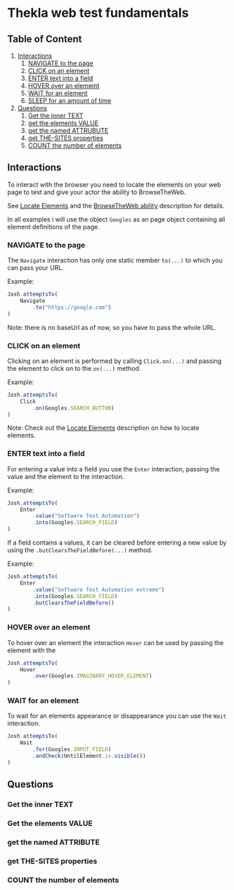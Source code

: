 # Thekla web test fundamentals

## Table of Content

1. [Interactions](#interactions)
    1. [NAVIGATE to the page](#navigate-to-the-page)
    1. [CLICK on an element](#click-on-an-element)
    1. [ENTER text into a field](#enter-text-into-a-field)
    1. [HOVER over an elememt](#hover-over-an-element)
    1. [WAIT for an element](#wait-for-an-element)
    1. [SLEEP for an amount of time](#sleep-for-an-amount-of-time)
1. [Questions](#questions)
    1. [Get the inner TEXT](#get-the-inner-text)
    1. [get the elements VALUE](#get-the-elements-value)
    1. [get the named ATTRUBUTE](#get-the-named-attribute)
    1. [get THE-SITES properties](#get-the-sites-properties)
    1. [COUNT the number of elements](#count-the-number-of-elements)

## Interactions

To interact with the browser you need to locate the elements on your web page to test and 
give your actor the ability to BrowseTheWeb.

See [Locate Elements](LOCATE_ELEMENTS.md) and the [BrowseTheWeb ability](BROWSE-THE-WEB_ABILITY.md) description for details.

In all examples i will use the object ``Googles`` as an page object containing all element definitions of the page.

### NAVIGATE to the page

The ``Navigate`` interaction has only one static member ``to(...)`` to which you can pass your URL.

Example:

```typescript
Josh.attemptsTo(
    Navigate
        .to("https://google.com")
)
```

Note: there is no baseUrl as of now, so you have to pass the whole URL.

### CLICK on an element

Clicking on an element is performed by calling ``Click.on(...)`` and passing the element to click on
to the ``on(...)`` method.

Example:

```typescript
Josh.attemptsTo(
    Click
        .on(Googles.SEARCH_BUTTON)
)
```

Note: Check out the [Locate Elements](LOCATE_ELEMENTS.md) description on how to locate elements.

### ENTER text into a field

For entering a value into a field you use the ``Enter`` interaction, passing the value and the element to the interaction.

Example:

```typescript
Josh.attemptsTo(
    Enter
        .value("Software Test Automation")
        .into(Googles.SEARCH_FIELD)
)
```

If a field contains a values, it can be cleared before entering a new value by using the ``.butClearsTheFieldBefore(...)``
method.

Example:

```typescript
Josh.attemptsTo(
    Enter
        .value("Software Test Automation extreme")
        .into(Googles.SEARCH_FIELD)
        .butClearsTheFieldBefore()
)
```

### HOVER over an element

To hover over an element the interaction ``Hover`` can be used by passing the element with the 

```typescript
Josh.attemptsTo(
    Hover
        .over(Googles.IMAGINARY_HOVER_ELEMENT)
)
```

### WAIT for an element

To wait for an elements appearance or disappearance you can use the ``Wait`` interaction.

```typescript
Josh.attemptsTo(
    Wait
        .for(Googles.INPUT_FIELD)
        .andCheck(UntilElement.is.visible())
)
```










## Questions

### Get the inner TEXT

### Get the elements VALUE 

### get the named ATTRIBUTE

### get THE-SITES properties

### COUNT the number of elements